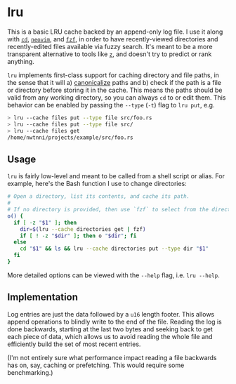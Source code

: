 # lru

This is a basic LRU cache backed by an append-only log file. I use it along
with [`cd`][cd], [`neovim`][nvim], and [`fzf`][fzf], in order to have recently-viewed
directories and recently-edited files available via fuzzy search. It's meant to
be a more transparent alternative to tools like [`z`][z], and doesn't try to
predict or rank anything.

`lru` implements first-class support for caching directory and file paths, in
the sense that it will a) [canonicalize][cn] paths and b) check if the path
is a file or directory before storing it in the cache. This means the paths
should be valid from any working directory, so you can always `cd` to or edit them.
This behavior can be enabled by passing the `--type` (`-t`) flag to `lru put`, e.g.

```bash
> lru --cache files put --type file src/foo.rs
> lru --cache files put --type file src/
> lru --cache files get
/home/nwtnni/projects/example/src/foo.rs
```

## Usage

`lru` is fairly low-level and meant to be called from a shell script or alias.
For example, here's the Bash function I use to change directories:

```bash
# Open a directory, list its contents, and cache its path.
#
# If no directory is provided, then use `fzf` to select from the directory cache.
o() {
  if [ -z "$1" ]; then
    dir=$(lru --cache directories get | fzf)
    if [ ! -z "$dir" ]; then o "$dir"; fi
  else
    cd "$1" && ls && lru --cache directories put --type dir "$1"
  fi
}
```

More detailed options can be viewed with the `--help` flag, i.e. `lru --help`.

## Implementation

Log entries are just the data followed by a `u16` length footer. This allows
append operations to blindly write to the end of the file. Reading the log is
done backwards, starting at the last two bytes and seeking back to get each
piece of data, which allows us to avoid reading the whole file and efficiently
build the set of most recent entries.

(I'm not entirely sure what performance impact reading a file backwards has on,
say, caching or prefetching. This would require some benchmarking.)

[cd]: https://en.wikipedia.org/wiki/Cd_(command)
[cn]: https://doc.rust-lang.org/std/path/struct.Path.html#method.canonicalize
[fzf]: https://github.com/junegunn/fzf
[nvim]: https://neovim.io/
[z]: https://github.com/rupa/z
